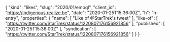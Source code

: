 {
  "kind": "likes",
  "slug": "2020/01/emoql",
  "client_id": "https://indigenous.realize.be",
  "date": "2020-01-25T15:36:00Z",
  "h": "h-entry",
  "properties": {
    "name": [
      "Like of @StarTrek's tweet"
    ],
    "like-of": [
      "https://twitter.com/StarTrek/status/1220807176156921856"
    ],
    "published": [
      "2020-01-25T15:36:00Z"
    ],
    "syndication": [
      "https://twitter.com/StarTrek/status/1220807176156921856"
    ]
  }
}
